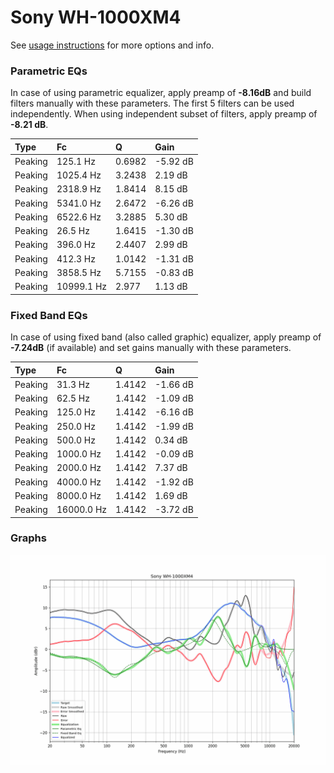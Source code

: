 # Sony WH-1000XM4
See [usage instructions](https://github.com/jaakkopasanen/AutoEq#usage) for more options and info.

### Parametric EQs
In case of using parametric equalizer, apply preamp of **-8.16dB** and build filters manually
with these parameters. The first 5 filters can be used independently.
When using independent subset of filters, apply preamp of **-8.21 dB**.

| Type    | Fc         |      Q | Gain     |
|:--------|:-----------|:-------|:---------|
| Peaking | 125.1 Hz   | 0.6982 | -5.92 dB |
| Peaking | 1025.4 Hz  | 3.2438 | 2.19 dB  |
| Peaking | 2318.9 Hz  | 1.8414 | 8.15 dB  |
| Peaking | 5341.0 Hz  | 2.6472 | -6.26 dB |
| Peaking | 6522.6 Hz  | 3.2885 | 5.30 dB  |
| Peaking | 26.5 Hz    | 1.6415 | -1.30 dB |
| Peaking | 396.0 Hz   | 2.4407 | 2.99 dB  |
| Peaking | 412.3 Hz   | 1.0142 | -1.31 dB |
| Peaking | 3858.5 Hz  | 5.7155 | -0.83 dB |
| Peaking | 10999.1 Hz | 2.977  | 1.13 dB  |

### Fixed Band EQs
In case of using fixed band (also called graphic) equalizer, apply preamp of **-7.24dB**
(if available) and set gains manually with these parameters.

| Type    | Fc         |      Q | Gain     |
|:--------|:-----------|:-------|:---------|
| Peaking | 31.3 Hz    | 1.4142 | -1.66 dB |
| Peaking | 62.5 Hz    | 1.4142 | -1.09 dB |
| Peaking | 125.0 Hz   | 1.4142 | -6.16 dB |
| Peaking | 250.0 Hz   | 1.4142 | -1.99 dB |
| Peaking | 500.0 Hz   | 1.4142 | 0.34 dB  |
| Peaking | 1000.0 Hz  | 1.4142 | -0.09 dB |
| Peaking | 2000.0 Hz  | 1.4142 | 7.37 dB  |
| Peaking | 4000.0 Hz  | 1.4142 | -1.92 dB |
| Peaking | 8000.0 Hz  | 1.4142 | 1.69 dB  |
| Peaking | 16000.0 Hz | 1.4142 | -3.72 dB |

### Graphs
![](./Sony%20WH-1000XM4.png)